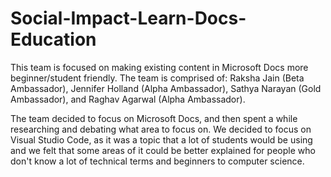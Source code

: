 # Social-Impact-Learn-Docs-Education

This team is focused on making existing content in Microsoft Docs more beginner/student friendly. The team is comprised of: Raksha Jain (Beta Ambassador), Jennifer Holland (Alpha Ambassador), Sathya Narayan (Gold Ambassador), and Raghav Agarwal (Alpha Ambassador). 

The team decided to focus on Microsoft Docs, and then spent a while researching and debating what area to focus on. We decided to focus on Visual Studio Code, as it was a topic that a lot of students would be using and we felt that some areas of it could be better explained for people who don't know a lot of technical terms and beginners to computer science.
